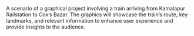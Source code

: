 A scenario of a graphical project involving a train arriving from Kamalapur Railstation to Cox’s Bazar. The graphics will showcase the train’s route, key landmarks, and relevant information to enhance user experience and provide insights to the audience. 
